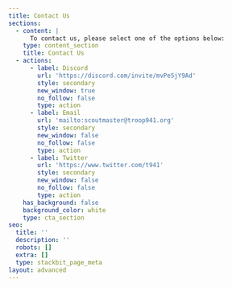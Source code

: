 ```yaml
---
title: Contact Us
sections:
  - content: |
      To contact us, please select one of the options below:
    type: content_section
    title: Contact Us
  - actions:
      - label: Discord
        url: 'https://discord.com/invite/mvPe5jY9Ad'
        style: secondary
        new_window: true
        no_follow: false
        type: action
      - label: Email
        url: 'mailto:scoutmaster@troop941.org'
        style: secondary
        new_window: false
        no_follow: false
        type: action
      - label: Twitter
        url: 'https://www.twitter.com/t941'
        style: secondary
        new_window: false
        no_follow: false
        type: action
    has_background: false
    background_color: white
    type: cta_section
seo:
  title: ''
  description: ''
  robots: []
  extra: []
  type: stackbit_page_meta
layout: advanced
---
```

